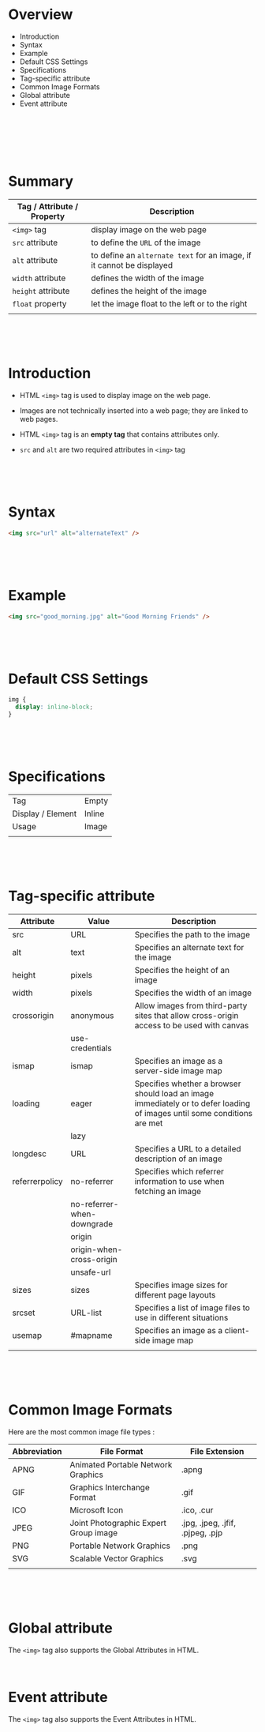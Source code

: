 # Overview

- Introduction
- Syntax
- Example
- Default CSS Settings
- Specifications
- Tag-specific attribute
- Common Image Formats
- Global attribute
- Event attribute

&nbsp;

&nbsp;

&nbsp;

# Summary

| Tag / Attribute / Property | Description                                                           |
| -------------------------- | --------------------------------------------------------------------- |
| `<img>` tag                | display image on the web page                                         |
| `src` attribute            | to define the `URL` of the image                                      |
| `alt` attribute            | to define an `alternate text` for an image, if it cannot be displayed |
| `width` attribute          | defines the width of the image                                        |
| `height` attribute         | defines the height of the image                                       |
| `float` property           | let the image float to the left or to the right                       |
|                            |                                                                       |

&nbsp;

&nbsp;

# Introduction

- HTML `<img>` tag is used to display image on the web page.

- Images are not technically inserted into a web page; they are linked to web pages.

- HTML `<img>` tag is an **empty tag** that contains attributes only.

- `src` and `alt` are two required attributes in `<img>` tag

&nbsp;

&nbsp;

# Syntax

```html
<img src="url" alt="alternateText" />
```

&nbsp;

&nbsp;

# Example

```html
<img src="good_morning.jpg" alt="Good Morning Friends" />
```

&nbsp;

&nbsp;

# Default CSS Settings

```css
img {
  display: inline-block;
}
```

&nbsp;

&nbsp;

# Specifications

|                   |        |
| ----------------- | ------ |
| Tag               | Empty  |
| Display / Element | Inline |
| Usage             | Image  |
|                   |        |

&nbsp;

&nbsp;

# Tag-specific attribute

| Attribute      | Value                      | Description                                                                                                              |
| -------------- | -------------------------- | ------------------------------------------------------------------------------------------------------------------------ |
| src            | URL                        | Specifies the path to the image                                                                                          |
| alt            | text                       | Specifies an alternate text for the image                                                                                |
| height         | pixels                     | Specifies the height of an image                                                                                         |
| width          | pixels                     | Specifies the width of an image                                                                                          |
| crossorigin    | anonymous                  | Allow images from third-party sites that allow cross-origin access to be used with canvas                                |
|                | use-credentials            |
| ismap          | ismap                      | Specifies an image as a server-side image map                                                                            |
| loading        | eager                      | Specifies whether a browser should load an image immediately or to defer loading of images until some conditions are met |
|                | lazy                       |
| longdesc       | URL                        | Specifies a URL to a detailed description of an image                                                                    |
| referrerpolicy | no-referrer                | Specifies which referrer information to use when fetching an image                                                       |
|                | no-referrer-when-downgrade |                                                                                                                          |
|                | origin                     |                                                                                                                          |
|                | origin-when-cross-origin   |                                                                                                                          |
|                | unsafe-url                 |                                                                                                                          |
| sizes          | sizes                      | Specifies image sizes for different page layouts                                                                         |
| srcset         | URL-list                   | Specifies a list of image files to use in different situations                                                           |
| usemap         | #mapname                   | Specifies an image as a client-side image map                                                                            |
|                |                            |                                                                                                                          |

&nbsp;

&nbsp;

# Common Image Formats

Here are the most common image file types :

| Abbreviation | File Format                           | File Extension                   |
| ------------ | ------------------------------------- | -------------------------------- |
| APNG         | Animated Portable Network Graphics    | .apng                            |
| GIF          | Graphics Interchange Format           | .gif                             |
| ICO          | Microsoft Icon                        | .ico, .cur                       |
| JPEG         | Joint Photographic Expert Group image | .jpg, .jpeg, .jfif, .pjpeg, .pjp |
| PNG          | Portable Network Graphics             | .png                             |
| SVG          | Scalable Vector Graphics              | .svg                             |
|              |                                       |

&nbsp;

&nbsp;

# Global attribute

The `<img>` tag also supports the Global Attributes in HTML.

&nbsp;

# Event attribute

The `<img>` tag also supports the Event Attributes in HTML.

&nbsp;
